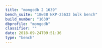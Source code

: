 ```yaml
---
title: "mongodb 2 1639"
bench_suite: "18w38 NXP-25633 bulk bench"
build_number: "1639"
dbprofile: "mongodb"
classifier: ""
date: 2018-09-24T09:51:36
type: "bench"
---
```

